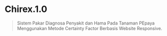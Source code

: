 # Chirex.1.0
> Sistem Pakar Diagnosa Penyakit dan Hama Pada Tanaman PEpaya Menggunakan Metode Certainty Factor Berbasis Website Responsive.
>



